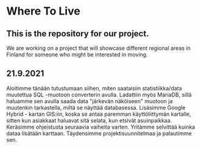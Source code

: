 # Where To Live
## This is the repository for our project.
We are working on a project that will showcase different regional areas in Finland for someone who might be interested in moving. 

## 21.9.2021
Aloitimme tänään tutustumaan siihen, miten saataisiin statistiikka/data muutettua SQL -muotoon converterin avulla. Ladattiin myös MariaDB, sillä haluamme sen avulla saada data "järkevän näköiseen" muotoon ja muutenkin tarkastella, miltä se näyttää databasessa. 
Lisäsimme Google Hybrid - kartan GIS:iin, koska se antaa paremman käyttöliittymän kartalle, sitten kun asiakkaat haluavat sitä selata, kun etsivät asuinpaikkaa. Keräsimme ohjeistusta seuraavia vaiheita varten. Yritämme selvittää kuinka dataa lisätään karttaan.
Täydensimme projektisuunnitelmaa ja palautimme sen.
